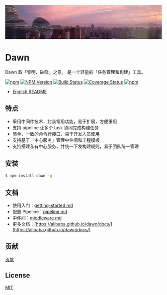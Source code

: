 ![Banner](docs/assets/banner.png)

# Dawn

Dawn 取「黎明、破晓」之意， 是一个轻量的「任务管理和构建」工具。

[![npm](https://img.shields.io/npm/l/dawn.svg)](LICENSE.md)
[![NPM Version](https://img.shields.io/npm/v/dawn.svg)](https://www.npmjs.com/package/dawn)
[![Build Status](https://www.travis-ci.org/alibaba/dawn.svg?branch=master)](https://www.travis-ci.org/alibaba/dawn)
[![Coverage Status](https://coveralls.io/repos/github/alibaba/dawn/badge.svg?branch=dev)](https://coveralls.io/github/alibaba/dawn?branch=dev)
[![npm](https://img.shields.io/npm/dt/dawn.svg)](https://www.npmjs.com/package/dawn)

- [English README](README.md)

## 特点

- 采用中间件技术，封装常用功能，易于扩展，方便重用
- 支持 pipeline 让多个 task 协同完成构建任务
- 简单、一致的命令行接口，易于开发人员使用
- 支持基于「中心服务」管理中件间和工程模板
- 支持搭建私有中心服务，并统一下发构建规则，易于团队统一管理

## 安装

```sh
$ npm install dawn -g
```

## 文档

- 使用入门：[getting-started.md](docs/mds/getting-started.md)
- 配置 Pipeline：[pipeline.md](docs/mds/pipeline.md)
- 中件间：[middleware.md](docs/mds/middleware.md)
- 更多文档：[https://alibaba.github.io/dawn/docs/](https://alibaba.github.io/dawn/docs/)

## 贡献

[贡献](CONTRIBUTING-zh.md)

## License

[MIT](https://tldrlegal.com/license/mit-license)